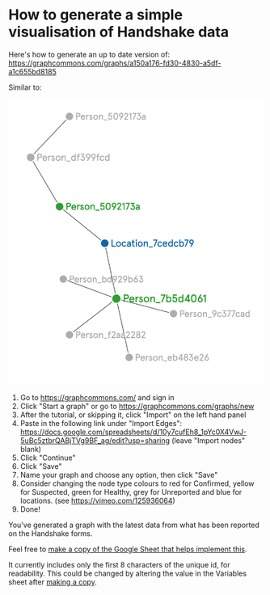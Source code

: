 # How to generate a simple visualisation of Handshake data

Here's how to generate an up to date version of: https://graphcommons.com/graphs/a150a176-fd30-4830-a5df-a1c655bd8185

Similar to:

![Image of Handshake Connections as at 5:40pm 22nd March 2020](Visualisation&#32;at&#32;2020-03-22&#32;at&#32;5.42&#32;PM.png)

1. Go to https://graphcommons.com/ and sign in
2. Click "Start a graph" or go to https://graphcommons.com/graphs/new
3. After the tutorial, or skipping it, click "Import" on the left hand panel
4. Paste in the following link under "Import Edges": https://docs.google.com/spreadsheets/d/10y7cufEh8_1pYc0X4VwJ-5uBc5ztbrQABjTVg9BF_ag/edit?usp=sharing (leave "Import nodes" blank)
5. Click "Continue"
6. Click "Save"
7. Name your graph and choose any option, then click "Save"
8. Consider changing the node type colours to red for Confirmed, yellow for Suspected, green for Healthy, grey for Unreported and blue for locations. (see https://vimeo.com/125936064)
9. Done!

You've generated a graph with the latest data from what has been reported on the Handshake forms.

Feel free to [make a copy of the Google Sheet that helps implement this](https://docs.google.com/spreadsheets/d/10y7cufEh8_1pYc0X4VwJ-5uBc5ztbrQABjTVg9BF_ag/copy).

It currently includes only the first 8 characters of the unique id, for readability. This could be changed by altering the value in the Variables sheet after [making a copy](https://docs.google.com/spreadsheets/d/10y7cufEh8_1pYc0X4VwJ-5uBc5ztbrQABjTVg9BF_ag/copy).
